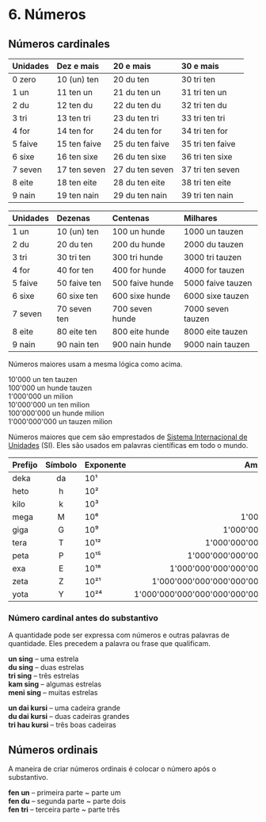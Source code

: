 
# 6. Números

## Números cardinales

| Unidades| Dez e mais   | 20 e mais        | 30 e mais        |
|:--------|:-------------|:-----------------|:-----------------|
| 0 zero  | 10 (un) ten  | 20 du ten        | 30 tri ten       |
| 1 un    | 11 ten un    | 21 du ten un     | 31 tri ten un    |
| 2 du    | 12 ten du    | 22 du ten du     | 32 tri ten du    |
| 3 tri   | 13 ten tri   | 23 du ten tri    | 33 tri ten tri   |
| 4 for   | 14 ten for   | 24 du ten for    | 34 tri ten for   |
| 5 faive | 15 ten faive | 25 du ten faive  | 35 tri ten faive |
| 6 sixe  | 16 ten sixe  | 26 du ten sixe   | 36 tri ten sixe  |
| 7 seven | 17 ten seven | 27 du ten seven  | 37 tri ten seven |
| 8 eite  | 18 ten eite  | 28 du ten eite   | 38 tri ten eite  |
| 9 nain  | 19 ten nain  | 29 du ten nain   | 39 tri ten nain  |

| Unidades| Dezenas      | Centenas        | Milhares          |
|:--------|:-------------|:----------------|:------------------|
| 1 un    | 10 (un) ten  | 100 un hunde    | 1000 un tauzen    |
| 2 du    | 20 du ten    | 200 du hunde    | 2000 du tauzen    |
| 3 tri   | 30 tri ten   | 300 tri hunde   | 3000 tri tauzen   |
| 4 for   | 40 for ten   | 400 for hunde   | 4000 for tauzen   |
| 5 faive | 50 faive ten | 500 faive hunde | 5000 faive tauzen |
| 6 sixe  | 60 sixe ten  | 600 sixe hunde  | 6000 sixe tauzen  |
| 7 seven | 70 seven ten | 700 seven hunde | 7000 seven tauzen |
| 8 eite  | 80 eite ten  | 800 eite hunde  | 8000 eite tauzen  |
| 9 nain  | 90 nain ten  | 900 nain hunde  | 9000 nain tauzen  |

Números maiores usam a mesma lógica como acima.

10'000 un ten tauzen  
100'000 un hunde tauzen  
1'000'000 un milion  
10'000'000 un ten milion  
100'000'000 un hunde milion  
1'000'000'000 un tauzen milion  

Números maiores que cem são emprestados de
[Sistema Internacional de Unidades](https://pt.wikipedia.org/wiki/Sistema_Internacional_de_Unidades) (SI).
Eles são usados ​​em palavras científicas em todo o mundo.

| Prefijo | Símbolo | Exponente | Ampliado                     |
|:--------|:-------:|:-----|----------------------------------:|
| deka    | da      | 10¹  |                                10 |
| heto    | h       | 10²  |                               100 |
| kilo    | k       | 10³  |                             1'000 |
| mega    | M       | 10⁶  |                         1'000'000 |
| giga    | G       | 10⁹  |                     1'000'000'000 |
| tera    | T       | 10¹² |                 1'000'000'000'000 |
| peta    | P       | 10¹⁵ |             1'000'000'000'000'000 |
| exa     | E       | 10¹⁸ |         1'000'000'000'000'000'000 |
| zeta    | Z       | 10²¹ |     1'000'000'000'000'000'000'000 |
| yota    | Y       | 10²⁴ | 1'000'000'000'000'000'000'000'000 |


### Número cardinal antes do substantivo

A quantidade pode ser expressa com números e outras palavras de quantidade.
Eles precedem a palavra ou frase que qualificam.

**un sing**
– uma estrela  
**du sing**
– duas estrelas  
**tri sing**
– três estrelas  
**kam sing**
– algumas estrelas  
**meni sing**
– muitas estrelas

**un dai kursi**
– uma cadeira grande  
**du dai kursi**
– duas cadeiras grandes  
**tri hau kursi**
– três boas cadeiras


## Números ordinais

A maneira de criar números ordinais é colocar o número após o substantivo.

**fen un**
– primeira parte ~ parte um  
**fen du**
– segunda parte ~ parte dois  
**fen tri**
– terceira parte ~ parte três

